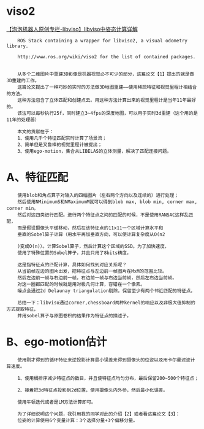 # viso2

[【泡泡机器人原创专栏-libviso】libviso中姿态计算详解 ](https://mp.weixin.qq.com/s/lCZ79-mZQPSWhTEypRIWjw)


        ROS Stack containing a wrapper for libviso2, a visual odometry library. 
        
        http://www.ros.org/wiki/viso2 for the list of contained packages.


        从多个二维图片中重建3D影像是机器视觉必不可少的部分，这篇论文【1】提出的就是做3D重建的工作。
        这篇论文提出了一种巧妙的实时的方法做3D地图重建——使用稀疏特征和视觉里程计相结合的方法。
        这种方法包含了立体匹配和创建点云。用这种方法计算出来的视觉里程计是当年11年最好的。
        该法可以每秒执行25f，同时建立3~4fps的深度地图，可以用于实时3d重建（这个用的是11年的处理器）

        本文的贡献在于：
        1、使用几千个特征匹配实时计算了场景流；
        2、简单但是又鲁棒的视觉里程计被提出；
        3、使用ego-motion，集合从LIBELAS的立体测量，解决了匹配连接问题。

#  A、特征匹配

        使用blob和角点算子对输入的四幅图片（左右两个方向以及连续的）进行处理；
        然后使用NMinimumS和NMaximumM就可以得到blob max, blob min, corner max, corner min。
        然后对这四类进行匹配。进行两个特征点之间的匹配的时候，不是使用RANSAC这样乱匹配，
        而是假设摄像头平缓移动，然后在该特征点的11x11一个区域计算水平和
        垂直的Sobel算子计算（用水平再加垂直方向，可以使计算复杂度从O(n2

        )变成O(n)）。计算Sobel算子，然后计算这个区域的SSD。为了加快速度，
        使用了特殊位置的Sobel算子，并且只用了8bits精度。

        这是指特征点的匹配计算，具体如何找到对应关系呢？
        从当前帧左边的图片出发，把特征点与左边前一帧图片在MxM的范围比较。
        然后左边前一帧与右边前一帧，右边前一帧与右边当前帧，然后左右边当前帧。
        对这一圈都匹配的时候就是用对极几何计算，容错在一个像素。
        噪点会通过2d Delaunay triangulation剔除。保留至少有两个邻近匹配的特征点。

        总结一下：libviso通过corner,chessboard两种kernel的响应以及非极大值抑制的方式提取特征，
        并用sobel算子与原图卷积的结果作为特征点的描述子。
        
# B、ego-motion估计

        使用刚才得到的循环特征来逆投影计算最小误差来得到摄像头的位姿以及用卡尔曼滤波计算速度。

        1、使用桶排序减少特征点的数目，并且使特征点均匀分布，最后保留200~500个特征点；

        2、接着把3d特征点投影到2d位置，使用摄像头内外参，然后最小化误差。
        
        使用牛顿迭代或者是LM方法计算即可。

        为了详细说明这个问题，我引用我的同学对此的介绍【2】或者看这篇论文【3】：
        位姿的计算使用6个变量计算：3个选择分量+3个偏移分量。 
